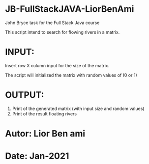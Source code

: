 # JB-FullStackJAVA-LiorBenAmi
John Bryce task for the Full Stack Java course

 This script intend to search for flowing rivers in a matrix.
 # INPUT: 
 Insert row X culumn input for the size of the matrix.
 
 The script will initialized the matrix with random values of (0 or 1)
 # OUTPUT: 
 1) Print of the generated matrix (with input size and random values)
 2) Print of the result floating rivers

 # Autor: Lior Ben ami
 # Date: Jan-2021
